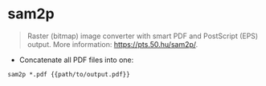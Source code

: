 # sam2p

> Raster (bitmap) image converter with smart PDF and PostScript (EPS) output.
> More information: <https://pts.50.hu/sam2p/>.

- Concatenate all PDF files into one:

`sam2p *.pdf {{path/to/output.pdf}}`
